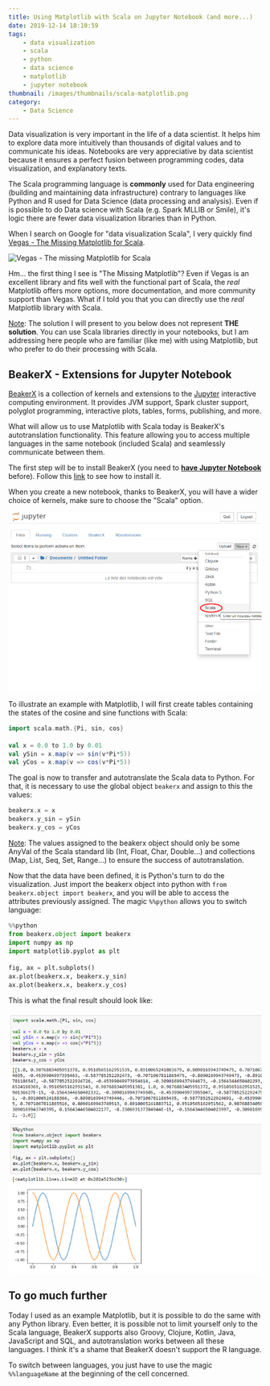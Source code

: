 ```yaml
---
title: Using Matplotlib with Scala on Jupyter Notebook (and more...)
date: 2019-12-14 18:10:59
tags:
	- data visualization
	- scala
	- python
	- data science
	- matplotlib
	- jupyter notebook
thumbnail: /images/thumbnails/scala-matplotlib.png
category:
	- Data Science
---
```


Data visualization is very important in the life of a data scientist. It helps him to explore data more intuitively than thousands of digital values and to communicate his ideas. Notebooks are very appreciative by data scientist because it ensures a perfect fusion between programming codes, data visualization, and explanatory texts.

The Scala programming language is **commonly** used for Data engineering (building and maintaining data infrastructure) contrary to languages like Python and R used for Data Science (data processing and analysis). Even if is possible to do Data science with Scala (e.g. Spark MLLIB or Smile), it's logic there are fewer data visualization libraries than in Python. 

When I search on Google for "data visualization Scala", I very quickly find [Vegas - The Missing Matplotlib for Scala](https://www.vegas-viz.org/). 

<img src="https://activewizards.com/content/blog/Top_15_scala_libs_2018/vegas-(1).jpg" alt="Vegas - The missing Matplotlib for Scala">

Hm... the first thing I see is "The Missing Matplotlib"? Even if Vegas is an excellent library and fits well with the functional part of Scala, the *real* Matplotlib offers more options, more documentation, and more community support than Vegas. What if I told you that you can directly use the *real* Matplotlib library with Scala.

<u>Note</u>: The solution I will present to you below does not represent **THE solution**. You can use Scala libraries directly in your notebooks, but I am addressing here people who are familiar (like me) with using Matplotlib, but who prefer to do their processing with Scala.

## BeakerX - Extensions for Jupyter Notebook

[BeakerX](http://beakerx.com/) is a collection of kernels and extensions to the [Jupyter](http://jupyter.org/) interactive computing environment. It provides JVM support, Spark cluster support, polyglot programming, interactive plots, tables, forms, publishing, and more.

What will allow us to use Matplotlib with Scala today is BeakerX's autotranslation functionality. This feature allowing you to access multiple languages in the same notebook (included Scala) and seamlessly communicate between them.

The first step will be to install BeakerX (you need to [**have Jupyter Notebook**](https://jupyter.readthedocs.io/en/latest/install.html) before). Follow this [link](http://beakerx.com/documentation#tutorials-and-examples) to see how to install it.

When you create a new notebook, thanks to BeakerX, you will have a wider choice of kernels, make sure to choose the "Scala" option.

<img src="/images/beakerx_scala_option.png" alt="Scala option on Jupyter Notebook">

To illustrate an example with Matplotlib, I will first create tables containing the states of the cosine and sine functions with Scala:

```scala
import scala.math.{Pi, sin, cos}

val x = 0.0 to 1.0 by 0.01
val ySin = x.map(v => sin(v*Pi*5))
val yCos = x.map(v => cos(v*Pi*5))
```

The goal is now to transfer and autotranslate the Scala data to Python. For that, it is necessary to use the global object `beakerx` and assign to this the values:

```scala
beakerx.x = x
beakerx.y_sin = ySin
beakerx.y_cos = yCos
```

<u>Note</u>: The values assigned to the beakerx object should only be some AnyVal of the Scala standard lib (Int, Float, Char, Double...) and collections (Map, List, Seq, Set, Range...) to ensure the success of autotranslation.

Now that the data have been defined, it is Python's turn to do the visualization. Just import the beakerx object into python with `from beakerx.object import beakerx`, and you will be able to access the attributes previously assigned. The magic `%%python` allows you to switch language:

```python
%%python
from beakerx.object import beakerx
import numpy as np
import matplotlib.pyplot as plt

fig, ax = plt.subplots()
ax.plot(beakerx.x, beakerx.y_sin)
ax.plot(beakerx.x, beakerx.y_cos)
```

This is what the final result should look like: 

<img src="/images/result_scala_matplotlib.png" alt="Data from Scala plot with Matplotlib"> 

 ## To go much further

Today I used as an example Matplotlib, but it is possible to do the same with any Python library. Even better, it is possible not to limit yourself only to the Scala language, BeakerX supports also Groovy, Clojure, Kotlin, Java, JavaScript and SQL, and autotranslation works between all these languages. I think it's a shame that BeakerX doesn't support the R language.

To switch between languages, you just have to use the magic `%%languageName` at the beginning of the cell concerned.

